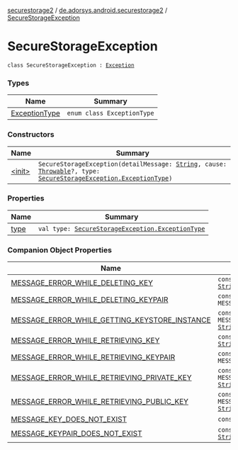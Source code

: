 [securestorage2](../../index.md) / [de.adorsys.android.securestorage2](../index.md) / [SecureStorageException](./index.md)

# SecureStorageException

`class SecureStorageException : `[`Exception`](https://kotlinlang.org/api/latest/jvm/stdlib/kotlin/-exception/index.html)

### Types

| Name | Summary |
|---|---|
| [ExceptionType](-exception-type/index.md) | `enum class ExceptionType` |

### Constructors

| Name | Summary |
|---|---|
| [&lt;init&gt;](-init-.md) | `SecureStorageException(detailMessage: `[`String`](https://kotlinlang.org/api/latest/jvm/stdlib/kotlin/-string/index.html)`, cause: `[`Throwable`](https://kotlinlang.org/api/latest/jvm/stdlib/kotlin/-throwable/index.html)`?, type: `[`SecureStorageException.ExceptionType`](-exception-type/index.md)`)` |

### Properties

| Name | Summary |
|---|---|
| [type](type.md) | `val type: `[`SecureStorageException.ExceptionType`](-exception-type/index.md) |

### Companion Object Properties

| Name | Summary |
|---|---|
| [MESSAGE_ERROR_WHILE_DELETING_KEY](-m-e-s-s-a-g-e_-e-r-r-o-r_-w-h-i-l-e_-d-e-l-e-t-i-n-g_-k-e-y.md) | `const val MESSAGE_ERROR_WHILE_DELETING_KEY: `[`String`](https://kotlinlang.org/api/latest/jvm/stdlib/kotlin/-string/index.html) |
| [MESSAGE_ERROR_WHILE_DELETING_KEYPAIR](-m-e-s-s-a-g-e_-e-r-r-o-r_-w-h-i-l-e_-d-e-l-e-t-i-n-g_-k-e-y-p-a-i-r.md) | `const val MESSAGE_ERROR_WHILE_DELETING_KEYPAIR: `[`String`](https://kotlinlang.org/api/latest/jvm/stdlib/kotlin/-string/index.html) |
| [MESSAGE_ERROR_WHILE_GETTING_KEYSTORE_INSTANCE](-m-e-s-s-a-g-e_-e-r-r-o-r_-w-h-i-l-e_-g-e-t-t-i-n-g_-k-e-y-s-t-o-r-e_-i-n-s-t-a-n-c-e.md) | `const val MESSAGE_ERROR_WHILE_GETTING_KEYSTORE_INSTANCE: `[`String`](https://kotlinlang.org/api/latest/jvm/stdlib/kotlin/-string/index.html) |
| [MESSAGE_ERROR_WHILE_RETRIEVING_KEY](-m-e-s-s-a-g-e_-e-r-r-o-r_-w-h-i-l-e_-r-e-t-r-i-e-v-i-n-g_-k-e-y.md) | `const val MESSAGE_ERROR_WHILE_RETRIEVING_KEY: `[`String`](https://kotlinlang.org/api/latest/jvm/stdlib/kotlin/-string/index.html) |
| [MESSAGE_ERROR_WHILE_RETRIEVING_KEYPAIR](-m-e-s-s-a-g-e_-e-r-r-o-r_-w-h-i-l-e_-r-e-t-r-i-e-v-i-n-g_-k-e-y-p-a-i-r.md) | `const val MESSAGE_ERROR_WHILE_RETRIEVING_KEYPAIR: `[`String`](https://kotlinlang.org/api/latest/jvm/stdlib/kotlin/-string/index.html) |
| [MESSAGE_ERROR_WHILE_RETRIEVING_PRIVATE_KEY](-m-e-s-s-a-g-e_-e-r-r-o-r_-w-h-i-l-e_-r-e-t-r-i-e-v-i-n-g_-p-r-i-v-a-t-e_-k-e-y.md) | `const val MESSAGE_ERROR_WHILE_RETRIEVING_PRIVATE_KEY: `[`String`](https://kotlinlang.org/api/latest/jvm/stdlib/kotlin/-string/index.html) |
| [MESSAGE_ERROR_WHILE_RETRIEVING_PUBLIC_KEY](-m-e-s-s-a-g-e_-e-r-r-o-r_-w-h-i-l-e_-r-e-t-r-i-e-v-i-n-g_-p-u-b-l-i-c_-k-e-y.md) | `const val MESSAGE_ERROR_WHILE_RETRIEVING_PUBLIC_KEY: `[`String`](https://kotlinlang.org/api/latest/jvm/stdlib/kotlin/-string/index.html) |
| [MESSAGE_KEY_DOES_NOT_EXIST](-m-e-s-s-a-g-e_-k-e-y_-d-o-e-s_-n-o-t_-e-x-i-s-t.md) | `const val MESSAGE_KEY_DOES_NOT_EXIST: `[`String`](https://kotlinlang.org/api/latest/jvm/stdlib/kotlin/-string/index.html) |
| [MESSAGE_KEYPAIR_DOES_NOT_EXIST](-m-e-s-s-a-g-e_-k-e-y-p-a-i-r_-d-o-e-s_-n-o-t_-e-x-i-s-t.md) | `const val MESSAGE_KEYPAIR_DOES_NOT_EXIST: `[`String`](https://kotlinlang.org/api/latest/jvm/stdlib/kotlin/-string/index.html) |

